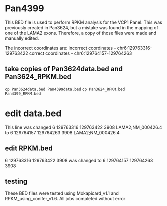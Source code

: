 # Pan4399
This BED file is used to perform RPKM analysis for the VCP1 Panel. This was previously created in Pan3624, but a mistake was found in the mapping of one of the LAMA2 exons. Therefore, a copy of those files were made and manually edited.

The incorrect coordinates are:
incorrect coordinates - chr6:129763316-129763422
correct coordinates - chr6:129764157-129764263


## take copies of Pan3624data.bed and Pan3624_RPKM.bed
`cp Pan3624data.bed Pan4399data.bed`
`cp Pan3624_RPKM.bed Pan4399_RPKM.bed` 

# edit data.bed
This line was changed 
6	129763316	129763422	3908										LAMA2;NM_000426.4
to
6	129764157	129764263	3908										LAMA2;NM_000426.4

## edit RPKM.bed
6	129763316	129763422	3908
was changed to
6	129764157	129764263	3908

## testing
These BED files were tested using Mokapicard_v1.1 and RPKM_using_conifer_v1.6. All jobs completed without error